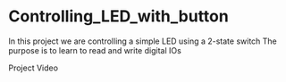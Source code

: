 # Controlling_LED_with_button

In this project we are controlling a simple LED using a 2-state switch
The purpose is to learn to read and write digital IOs

Project Video

